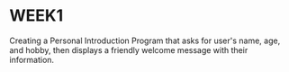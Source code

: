# WEEK1
Creating a Personal Introduction Program that asks for user's name, age, and hobby, then displays a friendly welcome message with their information.
